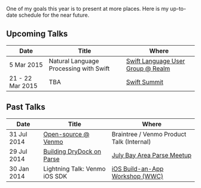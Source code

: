 One of my goals this year is to present at more places. Here is my up-to-date schedule for the near future.

## Upcoming Talks

| Date       | Title | Where |
| ---------- | ----- | ----- |
| 5 Mar 2015 | Natural Language Processing with Swift | [Swift Language User Group @ Realm][4] |
| 21 - 22 Mar 2015 | TBA | [Swift Summit][5] |


## Past Talks

| Date        | Title | Where |
| ----------- | ----- | ----- |
| 31 Jul 2014 | [Open-source @ Venmo][3] | Braintree / Venmo Product Talk (Internal) |
| 29 Jul 2014 | [Building DryDock on Parse][2] | [July Bay Area Parse Meetup][1] |
| 30 Jan 2014 | Lightning Talk: Venmo iOS SDK | [iOS Build-an-App Workshop (WWC)][0] |

[0]: http://www.meetup.com/Women-Who-Code-SF/events/161951762 "iOS Build-an-App Workshop"
[1]: http://www.meetup.com/Bay-Area-Parse-Developer-Meetup/events/192489622/ "July Bay Area Parse Meetup"
[2]: https://speakerdeck.com/ayanonagon/building-drydock-on-parse "Building DryDock on Parse"
[3]: https://speakerdeck.com/ayanonagon/open-source-at-venmo "Open-source @ Venmo"
[4]: http://www.meetup.com/swift-language/events/220351309/
[5]: https://www.swiftsummit.com
